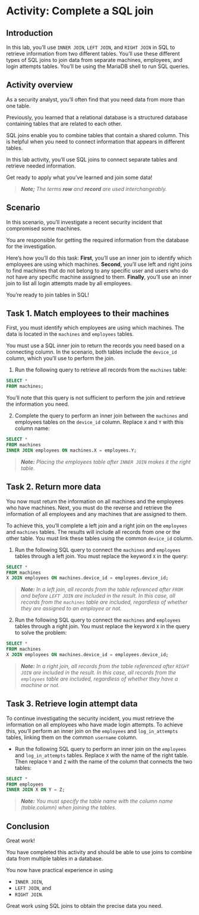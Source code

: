 # Activity: Complete a SQL join

## Introduction
In this lab, you’ll use `INNER JOIN`, `LEFT JOIN`, and `RIGHT JOIN` in SQL to retrieve information from two different tables. You’ll use these different types of SQL joins to join data from separate machines, employees, and login attempts tables. You’ll be using the MariaDB shell to run SQL queries.

## Activity overview
As a security analyst, you’ll often find that you need data from more than one table.

Previously, you learned that a relational database is a structured database containing tables that are related to each other.

SQL joins enable you to combine tables that contain a shared column. This is helpful when you need to connect information that appears in different tables.

In this lab activity, you’ll use SQL joins to connect separate tables and retrieve needed information.

Get ready to apply what you’ve learned and join some data!

> ***Note;** The terms **row** and **record** are used interchangeably.*

## Scenario
In this scenario, you’ll investigate a recent security incident that compromised some machines.

You are responsible for getting the required information from the database for the investigation.

Here’s how you’ll do this task: **First**, you’ll use an inner join to identify which employees are using which machines. **Second**, you’ll use left and right joins to find machines that do not belong to any specific user and users who do not have any specific machine assigned to them. **Finally**, you’ll use an inner join to list all login attempts made by all employees.

You’re ready to join tables in SQL!

## Task 1. Match employees to their machines
First, you must identify which employees are using which machines. The data is located in the `machines` and `employees` tables.

You must use a SQL inner join to return the records you need based on a connecting column. In the scenario, both tables include the `device_id` column, which you’ll use to perform the join.

1. Run the following query to retrieve all records from the `machines` table:

```SQL
SELECT * 
FROM machines;
```

You’ll note that this query is not sufficient to perform the join and retrieve the information you need.

2. Complete the query to perform an inner join between the `machines` and employees tables on the `device_id` column. Replace `X` and `Y` with this column name:

```SQL
SELECT * 
FROM machines 
INNER JOIN employees ON machines.X = employees.Y;
```

> ***Note:** Placing the employees table after `INNER JOIN` makes it the right table.*

## Task 2. Return more data
You now must return the information on all machines and the employees who have machines. Next, you must do the reverse and retrieve the information of all employees and any machines that are assigned to them.

To achieve this, you’ll complete a left join and a right join on the `employees` and `machines` tables. The results will include all records from one or the other table. You must link these tables using the common `device_id` column.

1. Run the following SQL query to connect the `machines` and `employees` tables through a left join. You must replace the keyword `X` in the query:

```SQL
SELECT * 
FROM machines 
X JOIN employees ON machines.device_id = employees.device_id;
```

> ***Note:** In a left join, all records from the table referenced after `FROM` and before `LEFT JOIN` are included in the result. In this case, all records from the `machines` table are included, regardless of whether they are assigned to an employee or not.*

2. Run the following SQL query to connect the `machines` and `employees` tables through a right join. You must replace the keyword `X` in the query to solve the problem:

```SQL
SELECT * 
FROM machines
X JOIN employees ON machines.device_id = employees.device_id;
```

> ***Note:** In a right join, all records from the table referenced after `RIGHT JOIN` are included in the result. In this case, all records from the `employees` table are included, regardless of whether they have a machine or not.*

## Task 3. Retrieve login attempt data

To continue investigating the security incident, you must retrieve the information on all employees who have made login attempts. To achieve this, you’ll perform an inner join on the `employees` and `log_in_attempts` tables, linking them on the common `username` column.

- Run the following SQL query to perform an inner join on the `employees` and `log_in_attempts` tables. Replace `X` with the name of the right table. Then replace `Y` and `Z` with the name of the column that connects the two tables:

```SQL
SELECT * 
FROM employees 
INNER JOIN X ON Y = Z;
```

> ***Note:** You must specify the table name with the column name (table.column) when joining the tables.*

## Conclusion
Great work!

You have completed this activity and should be able to use joins to combine data from multiple tables in a database.

You now have practical experience in using

- `INNER JOIN`,
- `LEFT JOIN`, and
- `RIGHT JOIN`.
  
Great work using SQL joins to obtain the precise data you need.